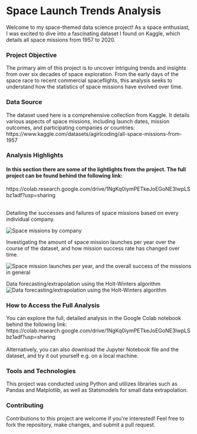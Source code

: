 <h1>Space Launch Trends Analysis</h1>

Welcome to my space-themed data science project! As a space enthusiast, I was excited to dive into a fascinating dataset I found on Kaggle, which details all space missions from 1957 to 2020.

<h3>Project Objective</h3>
The primary aim of this project is to uncover intriguing trends and insights from over six decades of space exploration. From the early days of the space race to recent commercial spaceflights, this analysis seeks to understand how the statistics of space missions have evolved over time.

<h3>Data Source</h3>
The dataset used here is a comprehensive collection from Kaggle. It details various aspects of space missions, including launch dates, mission outcomes, and participating companies or countries:
https://www.kaggle.com/datasets/agirlcoding/all-space-missions-from-1957

<h3>Analysis Highlights</h3>
<h4>In this section there are some of the lightlights from the project. The full project can be found behind the following link:</h4>
https://colab.research.google.com/drive/1NgKq0iymPETkeJoEGoNE3lwpLSbz1adf?usp=sharing
<br><br>

Detailing the successes and failures of space missions based on every individual company.

![Space missions by company](https://i.imgur.com/RpF8g6N.png)

Investigating the amount of space mission launches per year over the course of the dataset, and how mission success rate has changed over time.

![Space mission launches per year, and the overall success of the missions in general](https://i.imgur.com/gkUC6Rp.png)

Data forecasting/extrapolation using the Holt-Winters algorithm
![Data forecasting/extrapolation using the Holt-Winters algorithm](https://i.imgur.com/3NFddj1.png) 

<h3>How to Access the Full Analysis</h3>
You can explore the full, detailed analysis in the Google Colab notebook behind the following link: 
https://colab.research.google.com/drive/1NgKq0iymPETkeJoEGoNE3lwpLSbz1adf?usp=sharing <br><br>
Alternatively, you can also download the Jupyter Notebook file and the dataset, and try it out yourself e.g. on a local machine.

<h3>Tools and Technologies</h3>
This project was conducted using Python and utilizes libraries such as Pandas and Matplotlib, as well as Statsmodels for small data extrapolation.

<h3>Contributing</h3>
Contributions to this project are welcome if you're interested! Feel free to fork the repository, make changes, and submit a pull request.

